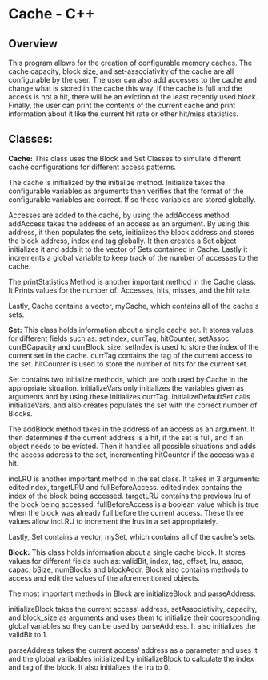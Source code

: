 # Cache - C++

## Overview
This program allows for the creation of configurable memory caches. The cache capacity, block size, and set-associativity of the cache are all configurable by the user. The user can also add accesses to the cache and change what is stored in the cache this way. If the cache is full and the access is not a hit, there will be an eviction of the least recently used block. Finally, the user can print the contents of the current cache and print information about it like the current hit rate  or other hit/miss statistics.



## Classes:

**Cache:** This class uses the Block and Set Classes to simulate different cache configurations for different access patterns. 

The cache is initialized by the initialize method. Initialize takes the configurable variables as arguments then verifies that the format of the configurable variables are correct. If so these variables are stored globally.

Accesses are added to the cache, by using the addAccess method. addAccess takes the address of an access as an argument. By using this address, it then populates the sets, initializes the block address and stores the block address, index and tag globally. It then creates a Set object initializes it and adds it to the vector of Sets contained in Cache. Lastly it increments a global variable to keep track of the number of accesses to the cache.

The printStatistics Method is another important method in the Cache class. It Prints values for the number of: Accesses, hits, misses, and the hit rate.

Lastly, Cache contains a vector, myCache, which contains all of the cache's sets.



**Set:** This class holds information about a single cache set. It stores values for different fields such as: setIndex, currTag, hitCounter, setAssoc, currBCapacity and currBlock_size. setIndex is used to store the index of the current set in the cache. currTag contains the tag of the current access to the set. hitCounter is used to store the number of hits for the current set.

Set contains two initialize methods, which are both used by Cache in the appropriate situation. initializeVars only initializes the variables given as arguments and by using these initializes currTag. initializeDefaultSet calls initializeVars, and also creates populates the set with the correct number of Blocks.

The addBlock method takes in the address of an access as an argument. It then determines if the current address is a hit, if the set is full, and if an object needs to be evicted. Then it handles all possible situations and adds the access address to the set, incrementing hitCounter if the access was a hit.

incLRU is another important method in the set class. It takes in 3 arguments: editedIndex, targetLRU and fullBeforeAccess. editedIndex contains the index of the block being accessed. targetLRU contains the previous lru of the block being accessed. fullBeforeAccess is a boolean value which is true when the block was already full before the current access. These three values allow incLRU to increment the lrus in a set appropriately.

Lastly, Set contains a vector, mySet, which contains all of the cache's sets.



**Block:** This class holds information about a single cache block. It stores values for different fields such as: validBit, index, tag, offset, lru, assoc, capac, bSize, numBlocks and blockAddr. Block also contains methods to access and edit the values of the aforementioned objects.

The most important methods in Block are initializeBlock and parseAddress.

initializeBlock takes the current access’ address, setAssociativity, capacity, and block_size as arguments and uses them to initialize their cooresponding global variables so they can be used by parseAddress. It also initializes the validBit to 1.

parseAddress takes the current access’ address as a parameter and uses it and the global varibables initialized by initializeBlock to calculate the index and tag of the block. It also initializes the lru to 0.
